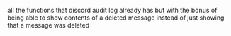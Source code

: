 all the functions that discord audit log already has but with the bonus of being able to show contents of a deleted message instead of just showing that a message was deleted
